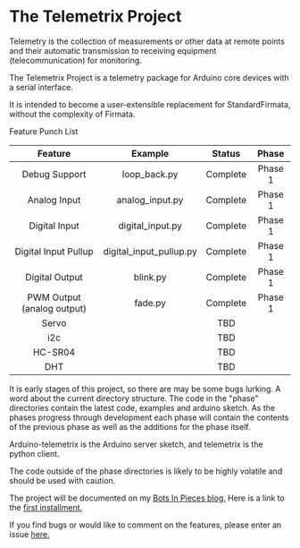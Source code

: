 # The Telemetrix Project

Telemetry is the collection of measurements or other data at remote points and their 
automatic transmission to receiving equipment (telecommunication) for monitoring.

The Telemetrix Project is a telemetry package for Arduino core devices with a serial interface.

It is intended to become a user-extensible replacement for StandardFirmata, without
the complexity of Firmata.

Feature Punch List

|           Feature          	|         Example         	|  Status  	|   Phase   |
|:--------------------------:	|:-----------------------:	|:--------:	|:--------:	|
| Debug Support              	| loop_back.py            	| Complete 	| Phase 1   |
| Analog Input               	| analog_input.py         	| Complete 	| Phase 1   |
| Digital Input              	| digital_input.py        	| Complete 	| Phase 1   |
| Digital Input Pullup       	| digital_input_pullup.py 	| Complete 	| Phase 1   |
| Digital Output             	| blink.py                	| Complete 	| Phase 1   |
| PWM Output (analog output) 	| fade.py                 	| Complete 	| Phase 1   |
| Servo                      	|                         	| TBD      	|
| i2c                        	|                         	| TBD      	|
| HC-SR04                    	|                         	| TBD      	|
| DHT                        	|                         	| TBD      	|

It is early stages of this project, so there are may be some bugs lurking.
A word about the current directory structure. The code in the "phase" directories
contain the latest code, examples and arduino sketch. As the phases progress through
development each phase will contain the contents of the previous phase as well as the
additions for the phase itself.

Arduino-telemetrix is the Arduino server sketch, and telemetrix is the python client.

The code outside of the phase directories is likely to be highly volatile and should
be used with caution.

The project will be documented on my [Bots In Pieces blog.](https://mryslab.github.io/bots-in-pieces/index.html)
Here is a link to the [first installment.](https://mryslab.github.io/bots-in-pieces/arduino,stm32,firmata/2020/09/20/telemetrix-phase-1.html)

If you find bugs or would like to comment on the features, please enter an issue
 [here.](https://github.com/MrYsLab/telemetrix/issues)